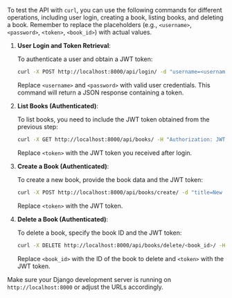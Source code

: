 To test the API with `curl`, you can use the following commands for different operations, including user login, creating a book, listing books, and deleting a book. Remember to replace the placeholders (e.g., `<username>`, `<password>`, `<token>`, `<book_id>`) with actual values.

1. **User Login and Token Retrieval**:

   To authenticate a user and obtain a JWT token:

   ```bash
   curl -X POST http://localhost:8000/api/login/ -d "username=<username>&password=<password>"
   ```

   Replace `<username>` and `<password>` with valid user credentials. This command will return a JSON response containing a token.

2. **List Books (Authenticated)**:

   To list books, you need to include the JWT token obtained from the previous step:

   ```bash
   curl -X GET http://localhost:8000/api/books/ -H "Authorization: JWT <token>"
   ```

   Replace `<token>` with the JWT token you received after login.

3. **Create a Book (Authenticated)**:

   To create a new book, provide the book data and the JWT token:

   ```bash
   curl -X POST http://localhost:8000/api/books/create/ -d "title=New Book Title&author=Book Author" -H "Authorization: JWT <token>"
   ```

   Replace `<token>` with the JWT token.

4. **Delete a Book (Authenticated)**:

   To delete a book, specify the book ID and the JWT token:

   ```bash
   curl -X DELETE http://localhost:8000/api/books/delete/<book_id>/ -H "Authorization: JWT <token>"
   ```

   Replace `<book_id>` with the ID of the book to delete and `<token>` with the JWT token.

Make sure your Django development server is running on `http://localhost:8000` or adjust the URLs accordingly.
